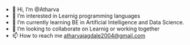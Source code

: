 - 👋 Hi, I’m @Atharva
- 👀 I’m interested in Learnig programming languages
- 🌱 I’m currently learning BE in Artificial Intelligence and Data Science.
- 💞️ I’m looking to collaborate on Learnig or working together
- 📫 How to reach me atharvajagdale2004@gmail.com

<!---
Atharva647/Atharva647 is a ✨ special ✨ repository because its `README.md` (this file) appears on your GitHub profile.
You can click the Preview link to take a look at your changes.
--->
